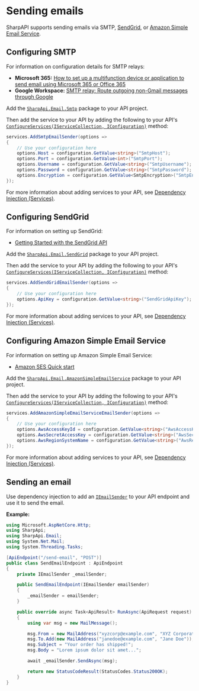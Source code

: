 # Sending emails

SharpAPI supports sending emails via SMTP, [SendGrid](https://sendgrid.com/), or [Amazon Simple Email Service](https://aws.amazon.com/ses/).

## Configuring SMTP

For information on configuration details for SMTP relays:

* **Microsoft 365:** [How to set up a multifunction device or application to send email using Microsoft 365 or Office 365](https://docs.microsoft.com/exchange/mail-flow-best-practices/how-to-set-up-a-multifunction-device-or-application-to-send-email-using-microsoft-365-or-office-365)
* **Google Workspace:** [SMTP relay: Route outgoing non-Gmail messages through Google](https://support.google.com/a/answer/2956491/)

Add the [`SharpApi.Email.Smtp`](~/obj/api/SharpApi.Email.Smtp.yml) package to your API project.

Then add the service to your API by adding the following to your API's [`ConfigureServices(IServiceCollection, IConfiguration)`](~/obj/api/SharpApi.IApiStartup.yml#SharpApi_IApiStartup_ConfigureServices_Microsoft_Extensions_DependencyInjection_IServiceCollection_Microsoft_Extensions_Configuration_IConfiguration_) method:

```cs
services.AddSmtpEmailSender(options =>
{
    // Use your configuration here
    options.Host = configuration.GetValue<string>("SmtpHost");
    options.Port = configuration.GetValue<int>("SmtpPort");
    options.Username = configuration.GetValue<string>("SmtpUsername");
    options.Password = configuration.GetValue<string>("SmtpPassword");
    options.Encryption = configuration.GetValue<SmtpEncryption>("SmtpEncryption");
});
```

For more information about adding services to your API, see [Dependency Injection (Services)](~/manual/fundamentals/dependency-injection-services.md).

## Configuring SendGrid

For information on setting up SendGrid:

* [Getting Started with the SendGrid API](https://sendgrid.com/docs/for-developers/sending-email/api-getting-started/)

Add the [`SharpApi.Email.SendGrid`](~/obj/api/SharpApi.Email.SendGrid.yml) package to your API project.

Then add the service to your API by adding the following to your API's [`ConfigureServices(IServiceCollection, IConfiguration)`](~/obj/api/SharpApi.IApiStartup.yml#SharpApi_IApiStartup_ConfigureServices_Microsoft_Extensions_DependencyInjection_IServiceCollection_Microsoft_Extensions_Configuration_IConfiguration_) method:

```cs
services.AddSendGridEmailSender(options =>
{
    // Use your configuration here
    options.ApiKey = configuration.GetValue<string>("SendGridApiKey");
});
```

For more information about adding services to your API, see [Dependency Injection (Services)](~/manual/fundamentals/dependency-injection-services.md).

## Configuring Amazon Simple Email Service

For information on setting up Amazon Simple Email Service:

* [Amazon SES Quick start](https://docs.aws.amazon.com/ses/latest/DeveloperGuide/quick-start.html)

Add the [`SharpApi.Email.AmazonSimpleEmailService`](~/obj/api/SharpApi.Email.AmazonSimpleEmailService.yml) package to your API project.

Then add the service to your API by adding the following to your API's [`ConfigureServices(IServiceCollection, IConfiguration)`](~/obj/api/SharpApi.IApiStartup.yml#SharpApi_IApiStartup_ConfigureServices_Microsoft_Extensions_DependencyInjection_IServiceCollection_Microsoft_Extensions_Configuration_IConfiguration_) method:

```cs
services.AddAmazonSimpleEmailServiceEmailSender(options =>
{
    // Use your configuration here
    options.AwsAccessKeyId = configuration.GetValue<string>("AwsAccessKeyId");
    options.AwsSecretAccessKey = configuration.GetValue<string>("AwsSecretAccessKey");
    options.AwsRegionSystemName = configuration.GetValue<string>("AwsRegionSystemName");
});
```

For more information about adding services to your API, see [Dependency Injection (Services)](~/manual/fundamentals/dependency-injection-services.md).

## Sending an email

Use dependency injection to add an [`IEmailSender`](~/obj/api/SharpApi.Email.IEmailSender.yml) to your API endpoint and use it to send the email.

**Example:**

```cs
using Microsoft.AspNetCore.Http;
using SharpApi;
using SharpApi.Email;
using System.Net.Mail;
using System.Threading.Tasks;

[ApiEndpoint("/send-email", "POST")]
public class SendEmailEndpoint : ApiEndpoint
{
    private IEmailSender _emailSender;

    public SendEmailEndpoint(IEmailSender emailSender)
    {
        _emailSender = emailSender;
    }

    public override async Task<ApiResult> RunAsync(ApiRequest request)
    {
        using var msg = new MailMessage();

        msg.From = new MailAddress("xyzcorp@example.com", "XYZ Corporation");
        msg.To.Add(new MailAddress("janedoe@example.com", "Jane Doe"));
        msg.Subject = "Your order has shipped!";
        msg.Body = "Lorem ipsum dolor sit amet...";

        await _emailSender.SendAsync(msg);

        return new StatusCodeResult(StatusCodes.Status200OK);
    }
}
```
